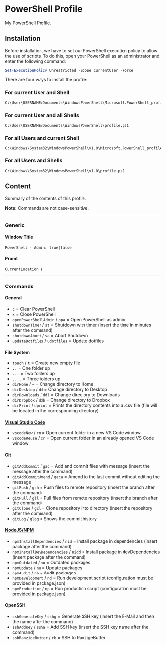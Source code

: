 # PowerShell Profile <!-- omit in toc -->

My PowerShell Profile.

## Installation

Before installation, we have to set our PowerShell execution policy to allow the use of scripts.
To do this, open your PowerShell as an administrator and enter the following command:

```PowerShell
Set-ExecutionPolicy Unrestricted -Scope CurrentUser -Force
```

There are four ways to install the profile:

### For current User and Shell

```plaintext
C:\User\USERNAME\Documents\WindowsPowerShell\Microsoft.PowerShell_profile.ps1
```

### For current User and all Shells

```plaintext
C:\User\USERNAME\Documents\WindowsPowerShell\profile.ps1
```

### For all Users and current Shell

```plaintext
C:\Windows\System32\WindowsPowerShell\v1.0\Microsoft.PowerShell_profile.ps1
```

### For all Users and Shells

```plaintext
C:\Windows\System32\WindowsPowerShell\v1.0\profile.ps1
```

## Content

Summary of the contents of this profile.

**Note:** Commands are not case-sensitive.


---


### Generic

#### Window Title

```plaintext
PowerShell - Admin: true|false
```

#### Promt

```plaintext
CurrentLocation ❯
```


---


### Commands

#### General

- `c` = Clear PowerShell
- `x` = Close PowerShell
- `openPowerShellAdmin` / `opa` = Open PowerShell as admin
- `shutdownTimer` / `st` = Shutdown with timer (insert the time in minutes after the command)
- `shutdownAbort` / `sa` = Abort Shutdown
- `updateDotfiles` / `udotfiles` = Update dotfiles

#### File System

- `touch` / `t` = Create new empty file
- `..` = One folder up
- `...` = Two folders up
- `....` = Three folders up
- `dirHome` / `~` = Change directory to Home
- `dirDesktop` / `dd` = Change directory to Desktop
- `dirDownloads` / `ddl` = Change directory to Downloads
- `dirDropbox` / `ddb` = Change directory to Dropbox
- `dirPrint` / `dprint` = Prints the directory contents into a .csv file (file will be located in the corresponding directory)

#### [Visual Studio Code](https://code.visualstudio.com/)

- `vscodeNew` / `cn` = Open current folder in a new VS Code window
- `vscodeReuse` / `cr` = Open current folder in an already opened VS Code window

#### [Git](https://git-scm.com)

- `gitAddCommit` / `gac` = Add and commit files with message (insert the message after the command)
- `gitAddCommitAmend` / `gaca` = Amend to the last commit without editing the message
- `gitPush` / `gsh` = Push files to remote repository (insert the branch after the command)
- `gitPull` / `gll` = Pull files from remote repository (insert the branch after the command)
- `gitClone` / `gcl` = Clone repository into directory (insert the repository after the command)
- `gitLog` / `glog` = Shows the commit history

#### [NodeJS/NPM](https://nodejs.org)

- `npmInstallDependencies` / `nid` = Install package in dependencies (insert package after the command)
- `npmInstallDevDependencies` / `nidd` = Install package in devDependencies (insert package after the command)
- `npmOutdated` / `no` = Outdated packages
- `npmUpdate` / `nu` = Update packages
- `npmAudit` / `na` = Audit packages
- `npmDevelopment` / `nd` = Run development script (configuration must be provided in package.json)
- `npmProduction` / `np` = Run production script (configuration must be provided in package.json)

#### OpenSSH

- `sshGenerateKey` / `sshg` = Generate SSH key (insert the E-Mail and then the name after the command)
- `sshAddKey` / `ssha` = Add SSH key (insert the SSH key name after the command)
- `sshRanzigeButter` / `rb` = SSH to RanzigeButter
